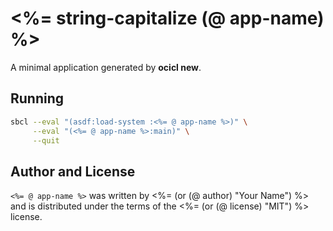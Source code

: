 # <%= string-capitalize (@ app-name) %>

A minimal application generated by **ocicl new**.

## Running

```sh
sbcl --eval "(asdf:load-system :<%= @ app-name %>)" \
     --eval "(<%= @ app-name %>:main)" \
     --quit
```

## Author and License

`<%= @ app-name %>` was written by <%= (or (@ author) "Your Name") %> and is distributed
under the terms of the <%= (or (@ license) "MIT") %> license.
